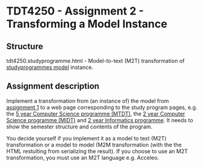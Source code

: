# TDT4250 - Assignment 2 - Transforming a Model Instance

## Structure

tdt4250.studyprogramme.html - Model-to-text (M2T) transformation of [studyprogrammes model](../../tdt4250/assignment-1/tdt4250.studyprogramme.model/README.md) instance.

## Assignment description

Implement a transformation from (an instance of) the model from [assignment 1](../assignment-1/README.md) to a web page corresponding to the study program pages, e.g. the [5 year Computer Science programme (MTDT)](https://www.ntnu.no/studier/mtdt/oppbygning#year=2016&programmeCode=MTDT), the [2 year Computer Science programme (MIDT)](https://www.ntnu.no/studier/midt/oppbygning#year=2018&programmeCode=MIDT&dir=MIDTPRU-18) and [2 year Informatics programme](https://www.ntnu.no/studier/msit/oppbygning#year=2019&programmeCode=MSIT&dir=MSIT-SWE-19). It needs to show the semester structure and contents of the program.

You decide yourself if you implement it as a model to text (M2T) transformation or a model to model (M2M transformation (with the the HTML restulting from serializing the result). If you choose to use an M2T transformation, you must use an M2T language e.g. Acceleo.
